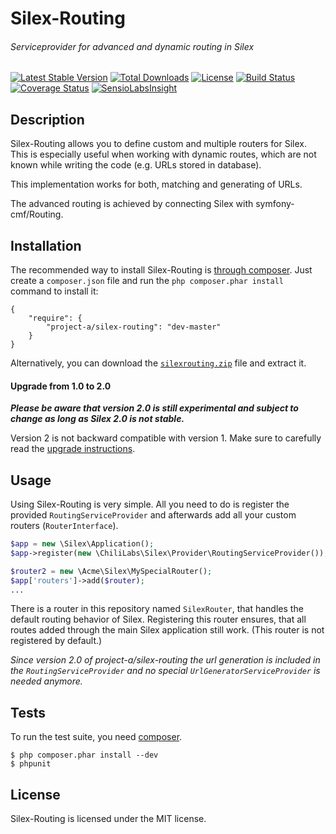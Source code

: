 # Silex-Routing
###### Serviceprovider for advanced and dynamic routing in Silex

[![Latest Stable Version](https://img.shields.io/packagist/v/project-a/silex-routing.svg?style=flat&label=stable)](https://packagist.org/packages/project-a/silex-routing)
[![Total Downloads](https://img.shields.io/packagist/dt/project-a/silex-routing.svg?style=flat)](https://packagist.org/packages/project-a/silex-routing)
[![License](https://img.shields.io/packagist/l/project-a/silex-routing.svg?style=flat)](https://packagist.org/packages/project-a/silex-routing)
[![Build Status](https://secure.travis-ci.org/chili-labs/Silex-Routing.png?branch=master)](http://travis-ci.org/chili-labs/Silex-Routing)
[![Coverage Status](https://img.shields.io/coveralls/chili-labs/Silex-Routing/master.svg?style=flat)](https://coveralls.io/r/chili-labs/Silex-Routing?branch=master)
[![SensioLabsInsight](https://insight.sensiolabs.com/projects/5aad6289-fd8d-4dac-9472-fb02428a9f0a/mini.png)](https://insight.sensiolabs.com/projects/5aad6289-fd8d-4dac-9472-fb02428a9f0a)

## Description

Silex-Routing allows you to define custom and multiple routers for Silex. This is
especially useful when working with dynamic routes, which are not known while
writing the code (e.g. URLs stored in database).

This implementation works for both, matching and generating of URLs.

The advanced routing is achieved by connecting Silex with symfony-cmf/Routing.

## Installation

The recommended way to install Silex-Routing is [through
composer](http://getcomposer.org). Just create a `composer.json` file and
run the `php composer.phar install` command to install it:

    {
        "require": {
            "project-a/silex-routing": "dev-master"
        }
    }

Alternatively, you can download the [`silexrouting.zip`][1] file and extract it.

#### Upgrade from 1.0 to 2.0

***Please be aware that version 2.0 is still experimental and subject to change as
long as Silex 2.0 is not stable.***

Version 2 is not backward compatible with version 1. Make sure to carefully read
the [upgrade instructions][2].

## Usage

Using Silex-Routing is very simple. All you need to do is register the provided
```RoutingServiceProvider``` and afterwards add all your custom routers
(```RouterInterface```).

```php
$app = new \Silex\Application();
$app->register(new \ChiliLabs\Silex\Provider\RoutingServiceProvider());

$router2 = new \Acme\Silex\MySpecialRouter();
$app['routers']->add($router);
...
```

There is a router in this repository named ```SilexRouter```, that handles the
default routing behavior of Silex. Registering this router ensures, that all
routes added through the main Silex application still work. (This router is not
registered by default.)

*Since version 2.0 of project-a/silex-routing the url generation is included in the ```RoutingServiceProvider``` and
no special ```UrlGeneratorServiceProvider``` is needed anymore.*

## Tests

To run the test suite, you need [composer](http://getcomposer.org).

    $ php composer.phar install --dev
    $ phpunit

## License

Silex-Routing is licensed under the MIT license.

[1]: https://github.com/chili-labs/Silex-Routing/archive/master.zip
[2]: https://github.com/chili-labs/Silex-Routing/blob/master/UPGRADE-2.0.md
